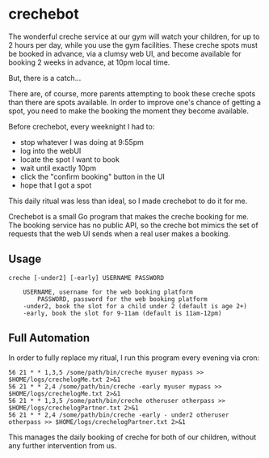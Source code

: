 # crechebot

The wonderful creche service at our gym will watch your children, for up to 2
hours per day, while you use the gym facilities. These creche spots must be 
booked in advance, via a clumsy web UI, and become available for booking 2
weeks in advance, at 10pm local time.

But, there is a catch...

There are, of course, more parents attempting to book these creche spots than
there are spots available. In order to improve one's chance of getting a spot,
you need to make the booking the moment they become available.

Before crechebot, every weeknight I had to:
- stop whatever I was doing at 9:55pm
- log into the webUI
- locate the spot I want to book
- wait until exactly 10pm
- click the "confirm booking" button in the UI
- hope that I got a spot

This daily ritual was less than ideal, so I made crechebot to do it for me.

Crechebot is a small Go program that makes the creche booking for me. The
booking service has no public API, so the creche bot mimics the set of requests
that the web UI sends when a real user makes a booking.

## Usage

	creche [-under2] [-early] USERNAME PASSWORD

		USERNAME, username for the web booking platform
			PASSWORD, password for the web booking platform
		-under2, book the slot for a child under 2 (default is age 2+)
		-early, book the slot for 9-11am (default is 11am-12pm)

## Full Automation

In order to fully replace my ritual, I run this program every evening via cron:

	56 21 * * 1,3,5 /some/path/bin/creche myuser mypass >> $HOME/logs/crechelogMe.txt 2>&1
	56 21 * * 2,4 /some/path/bin/creche -early myuser mypass >> $HOME/logs/crechelogMe.txt 2>&1
	56 21 * * 1,3,5 /some/path/bin/creche otheruser otherpass >> $HOME/logs/crechelogPartner.txt 2>&1
	56 21 * * 2,4 /some/path/bin/creche -early - under2 otheruser otherpass >> $HOME/logs/crechelogPartner.txt 2>&1

This manages the daily booking of creche for both of our children, without any
further intervention from us.
